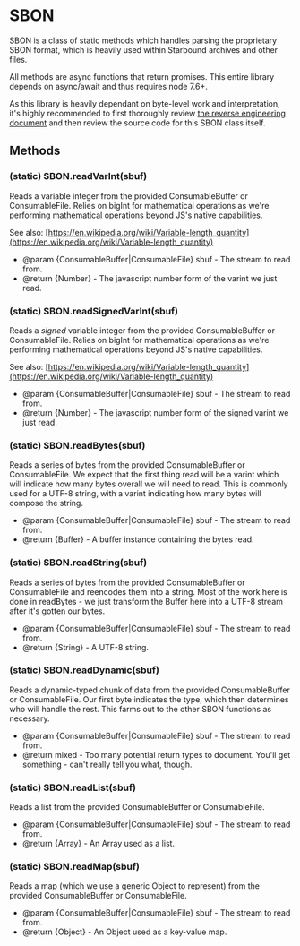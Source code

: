 # SBON

SBON is a class of static methods which handles parsing the proprietary SBON format, which is heavily used within Starbound archives and other files.

All methods are async functions that return promises. This entire library depends on async/await and thus requires node 7.6+.

As this library is heavily dependant on byte-level work and interpretation, it's highly recommended to first thoroughly review
  [the reverse engineering document](https://github.com/blixt/py-starbound/blob/master/FORMATS.md) and then review the source code for this SBON class itself.

## Methods

### (static) SBON.readVarInt(sbuf)

Reads a variable integer from the provided ConsumableBuffer or ConsumableFile.
Relies on bigInt for mathematical operations as we're performing mathematical operations beyond JS's native capabilities.

See also: [https://en.wikipedia.org/wiki/Variable-length_quantity](https://en.wikipedia.org/wiki/Variable-length_quantity)

* @param  {ConsumableBuffer|ConsumableFile} sbuf - The stream to read from.
* @return {Number} - The javascript number form of the varint we just read.

### (static) SBON.readSignedVarInt(sbuf)

Reads a *signed* variable integer from the provided ConsumableBuffer or ConsumableFile.
Relies on bigInt for mathematical operations as we're performing mathematical operations beyond JS's native capabilities.

See also: [https://en.wikipedia.org/wiki/Variable-length_quantity](https://en.wikipedia.org/wiki/Variable-length_quantity)

* @param  {ConsumableBuffer|ConsumableFile} sbuf - The stream to read from.
* @return {Number} - The javascript number form of the signed varint we just read.

### (static) SBON.readBytes(sbuf)

Reads a series of bytes from the provided ConsumableBuffer or ConsumableFile.
We expect that the first thing read will be a varint which will indicate how many bytes overall we will need to read.
This is commonly used for a UTF-8 string, with a varint indicating how many bytes will compose the string.

* @param  {ConsumableBuffer|ConsumableFile} sbuf - The stream to read from.
* @return {Buffer} - A buffer instance containing the bytes read.

### (static) SBON.readString(sbuf)

Reads a series of bytes from the provided ConsumableBuffer or ConsumableFile and reencodes them into a string.
Most of the work here is done in readBytes - we just transform the Buffer here into a UTF-8 stream after it's gotten our bytes.

* @param  {ConsumableBuffer|ConsumableFile} sbuf - The stream to read from.
* @return {String} - A UTF-8 string.

### (static) SBON.readDynamic(sbuf)

Reads a dynamic-typed chunk of data from the provided ConsumableBuffer or ConsumableFile.
Our first byte indicates the type, which then determines who will handle the rest.
This farms out to the other SBON functions as necessary.

* @param  {ConsumableBuffer|ConsumableFile} sbuf - The stream to read from.
* @return mixed - Too many potential return types to document. You'll get something - can't really tell you what, though.

### (static) SBON.readList(sbuf)

Reads a list from the provided ConsumableBuffer or ConsumableFile.

* @param  {ConsumableBuffer|ConsumableFile} sbuf - The stream to read from.
* @return {Array} - An Array used as a list.

### (static) SBON.readMap(sbuf)

Reads a map (which we use a generic Object to represent) from the provided ConsumableBuffer or ConsumableFile.

* @param  {ConsumableBuffer|ConsumableFile} sbuf - The stream to read from.
* @return {Object} - An Object used as a key-value map.
